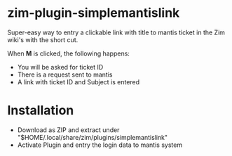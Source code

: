 zim-plugin-simplemantislink
===========================

Super-easy way to entry a clickable link with title to mantis ticket in the Zim wiki's with the short cut.

When **<Ctrl><Shift>M** is clicked, the following happens:

* You will be asked for ticket ID
* There is a request sent to mantis
* A link with ticket ID and Subject is entered


Installation
============

* Download as ZIP and extract under "$HOME/.local/share/zim/plugins/simplemantislink"
* Activate Plugin and entry the login data to mantis system



